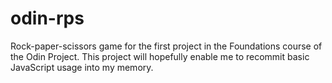 # odin-rps
Rock-paper-scissors game for the first project in the Foundations course of the Odin Project. This project will hopefully enable me to recommit basic JavaScript usage into my memory. 
